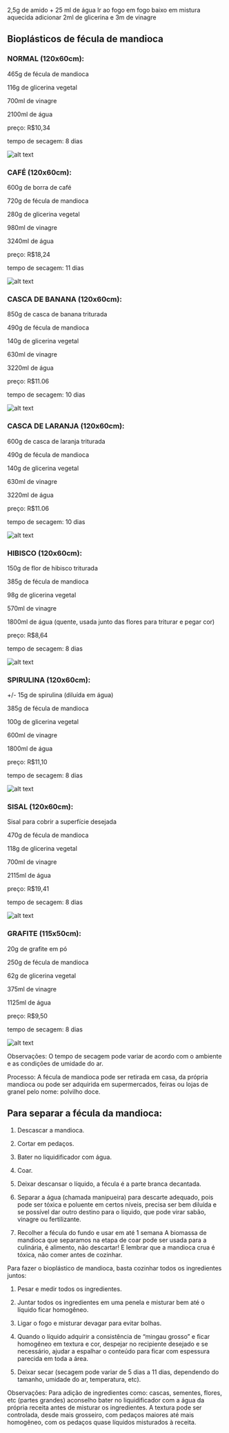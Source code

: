 2,5g de amido + 25 ml de água
Ir ao fogo em fogo baixo
em mistura aquecida adicionar 2ml de glicerina e 3m de vinagre






## Bioplásticos de fécula de mandioca

### NORMAL (120x60cm):

465g de fécula de mandioca

116g de glicerina vegetal

700ml de vinagre

2100ml de água

preço: R$10,34

tempo de secagem: 8 dias

![alt text](https://github.com/instituto-hub/Bootcamp-Ind-textil/blob/master/Turma%20%231/Imagens/60887871_882698445403099_2012534117702303744_o.jpg)


### CAFÉ (120x60cm):

600g de borra de café

720g de fécula de mandioca

280g de glicerina vegetal

980ml de vinagre

3240ml de água

preço: R$18,24

tempo de secagem: 11 dias

![alt text](https://github.com/instituto-hub/Bootcamp-Ind-textil/blob/master/Turma%20%231/Imagens/61047595_882694878736789_5815619884695945216_o.jpg)

### CASCA DE BANANA (120x60cm):

850g de casca de banana triturada

490g de fécula de mandioca

140g de glicerina vegetal

630ml de vinagre

3220ml de água

preço: R$11.06

tempo de secagem: 10 dias

![alt text](https://github.com/instituto-hub/Bootcamp-Ind-textil/blob/master/Turma%20%231/Imagens/61452296_882696375403306_2565371596394987520_o.jpg)

### CASCA DE LARANJA (120x60cm):

600g de casca de laranja triturada

490g de fécula de mandioca

140g de glicerina vegetal

630ml de vinagre

3220ml de água

preço: R$11.06

tempo de secagem: 10 dias

![alt text](https://github.com/instituto-hub/Bootcamp-Ind-textil/blob/master/Turma%20%231/Imagens/61094209_882696072070003_5859852159444582400_o.jpg)

### HIBISCO (120x60cm):

150g de flor de hibisco triturada

385g de fécula de mandioca

98g de glicerina vegetal

570ml de vinagre

1800ml de água (quente, usada junto das flores para triturar e pegar cor)

preço: R$8,64

tempo de secagem: 8 dias

![alt text](https://github.com/instituto-hub/Bootcamp-Ind-textil/blob/master/Turma%20%231/Imagens/61194759_882696065403337_4508432719708946432_o.jpg)

### SPIRULINA (120x60cm):

+/- 15g de spirulina (diluída em água)

385g de fécula de mandioca

100g de glicerina vegetal

600ml de vinagre

1800ml de água

preço: R$11,10

tempo de secagem: 8 dias

![alt text](https://github.com/instituto-hub/Bootcamp-Ind-textil/blob/master/Turma%20%231/Imagens/61607958_882695968736680_6203064086989635584_o.jpg)

### SISAL (120x60cm):

Sisal para cobrir a superfície desejada

470g de fécula de mandioca

118g de glicerina vegetal

700ml de vinagre

2115ml de água

preço: R$19,41

tempo de secagem: 8 dias

![alt text](https://github.com/instituto-hub/Bootcamp-Ind-textil/blob/master/Turma%20%231/Imagens/61689099_882696528736624_6957071687728758784_o.jpg)

### GRAFITE (115x50cm):

20g de grafite em pó

250g de fécula de mandioca

62g de glicerina vegetal

375ml de vinagre

1125ml de água

preço: R$9,50

tempo de secagem: 8 dias

![alt text](https://github.com/instituto-hub/Bootcamp-Ind-textil/blob/master/Turma%20%231/Imagens/61328910_882695265403417_4862563222919577600_o.jpg)

Observações:
O tempo de secagem pode variar de acordo com o ambiente e as condições de umidade do ar.

Processo:
A fécula de mandioca pode ser retirada em casa, da própria mandioca ou pode ser adquirida em supermercados, feiras ou lojas de granel pelo nome: polvilho doce.

## Para separar a fécula da mandioca:

1. Descascar a mandioca.

2. Cortar em pedaços.

3. Bater no liquidificador com água.

4. Coar.

5. Deixar descansar o líquido, a fécula é a parte branca decantada.

6. Separar a água (chamada manipueira) para descarte adequado, pois pode ser tóxica e poluente em certos níveis, precisa ser bem diluída e se possível dar outro destino para o líquido, que pode virar sabão, vinagre ou fertilizante.

7. Recolher a fécula do fundo e usar em até 1 semana A biomassa de mandioca que separamos na etapa de coar pode ser usada para a culinária, é alimento, não descartar! E lembrar que a mandioca crua é tóxica, não comer antes de cozinhar.


Para fazer o bioplástico de mandioca, basta cozinhar todos os ingredientes juntos:

1. Pesar e medir todos os ingredientes.

2. Juntar todos os ingredientes em uma penela e misturar bem até o líquido ficar homogêneo.

3. Ligar o fogo e misturar devagar para evitar bolhas.

4. Quando o líquido adquirir a consistência de “mingau grosso” e ficar homogêneo em textura e cor, despejar no recipiente desejado e se necessário, ajudar a espalhar o conteúdo para ficar com espessura parecida em toda a área.

5. Deixar secar (secagem pode variar de 5 dias a 11 dias, dependendo do tamanho, umidade do ar, temperatura, etc).

Observações:
Para adição de ingredientes como: cascas, sementes, flores, etc (partes grandes) aconselho bater no liquidificador com a água da própria receita antes de misturar os ingredientes. A textura pode ser controlada, desde mais grosseiro, com pedaços maiores até mais homogêneo, com os pedaços quase líquidos misturados à receita.
